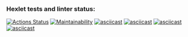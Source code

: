 ### Hexlet tests and linter status:
[![Actions Status](https://github.com/rimvelly/frontend-project-44/actions/workflows/hexlet-check.yml/badge.svg)](https://github.com/rimvelly/frontend-project-44/actions)
[![Maintainability](https://api.codeclimate.com/v1/badges/bfd8aa84def73fee1e82/maintainability)](https://codeclimate.com/github/rimvelly/frontend-project-44/maintainability)
[![asciicast](https://asciinema.org/a/1n3A3w84MXJaRXJ1cIYc7ZSda.svg)](https://asciinema.org/a/1n3A3w84MXJaRXJ1cIYc7ZSda)
[![asciicast](https://asciinema.org/a/DEbuaEAxfa5skuq7k4pibaFZt.svg)](https://asciinema.org/a/DEbuaEAxfa5skuq7k4pibaFZt)
[![asciicast](https://asciinema.org/a/ovv7OF06CGleeCvCozuIonp2w.svg)](https://asciinema.org/a/ovv7OF06CGleeCvCozuIonp2w)
[![asciicast](https://asciinema.org/a/LZT1xhZ1uY5JuBuK1TBM9wPsT.svg)](https://asciinema.org/a/LZT1xhZ1uY5JuBuK1TBM9wPsT)